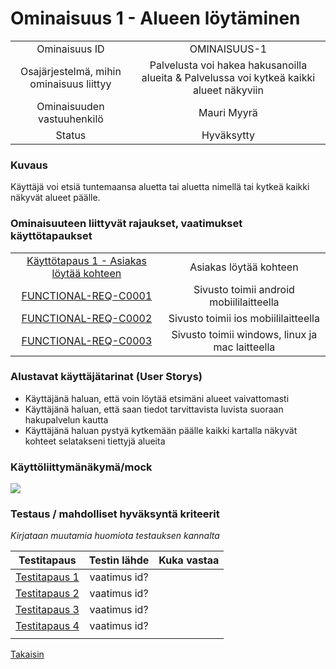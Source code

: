 # Ominaisuus 1 - Alueen löytäminen

| | |
|:-:|:-:|
| Ominaisuus ID |OMINAISUUS-1 |
| Osajärjestelmä, mihin ominaisuus liittyy | Palvelusta voi hakea hakusanoilla alueita & Palvelussa voi kytkeä kaikki alueet näkyviin |
| Ominaisuuden vastuuhenkilö | Mauri Myyrä |
| Status | Hyväksytty |

### Kuvaus

Käyttäjä voi etsiä tuntemaansa aluetta tai aluetta nimellä tai kytkeä kaikki näkyvät alueet päälle.


### Ominaisuuteen liittyvät rajaukset, vaatimukset käyttötapaukset

| | |
|:-:|:-:|
| [Käyttötapaus 1 - Asiakas löytää kohteen](usecase.md) | Asiakas löytää kohteen |
| [FUNCTIONAL-REQ-C0001](https://gitlab.labranet.jamk.fi/ttos0100-kurssi-2019/kurssi-ttos0100/blob/master/dokumentit/02-vaatimusmaarittely/vaatimusmaarittely.md#palveluun-liittyv%C3%A4t-t%C3%A4rkeimm%C3%A4t-toiminnalliset-vaatimukset-functional-requirements) | Sivusto toimii android mobiililaitteella | 
| [FUNCTIONAL-REQ-C0002](https://gitlab.labranet.jamk.fi/ttos0100-kurssi-2019/kurssi-ttos0100/blob/master/dokumentit/02-vaatimusmaarittely/vaatimusmaarittely.md#palveluun-liittyv%C3%A4t-t%C3%A4rkeimm%C3%A4t-toiminnalliset-vaatimukset-functional-requirements) | Sivusto toimii ios mobiililaitteella | 
| [FUNCTIONAL-REQ-C0003](https://gitlab.labranet.jamk.fi/ttos0100-kurssi-2019/kurssi-ttos0100/blob/master/dokumentit/02-vaatimusmaarittely/vaatimusmaarittely.md#palveluun-liittyv%C3%A4t-t%C3%A4rkeimm%C3%A4t-toiminnalliset-vaatimukset-functional-requirements) | Sivusto toimii windows, linux ja mac laitteella | 

### Alustavat käyttäjätarinat (User Storys)

* Käyttäjänä haluan, että voin löytää etsimäni alueet vaivattomasti
* Käyttäjänä haluan, että saan tiedot tarvittavista luvista suoraan hakupalvelun kautta
* Käyttäjänä haluan pystyä kytkemään päälle kaikki kartalla näkyvät kohteet selatakseni tiettyjä alueita

### Käyttöliittymänäkymä/mock 

[![](https://gitlab.labranet.jamk.fi/ttos0100-kurssi-2019/kurssi-ttos0100/raw/master/dokumentit/02-vaatimusmaarittely/kuvat/mockup.PNG)](https://www.figma.com/proto/FDrknmXGVfuvvPDDc1QU2iLG/Narsunretkipalvelu?node-id=1%3A2&scaling=scale-down "")


### Testaus / mahdolliset hyväksyntä kriteerit 

*Kirjataan muutamia huomiota testauksen kannalta*

| Testitapaus  | Testin lähde  | Kuka vastaa  |
|:-: | :-:|:-:|
| [Testitapaus 1]()  | vaatimus id?   |   |
| [Testitapaus 2]()  | vaatimus id?   |   |
| [Testitapaus 3]()  | vaatimus id?   |   |
| [Testitapaus 4]()  | vaatimus id?   |   |
| | |

<a href="https://gitlab.labranet.jamk.fi/ttos0100-kurssi-2019/kurssi-ttos0100/blob/master/dokumentit/02-vaatimusmaarittely/vaatimusmaarittely.md">Takaisin</a>



